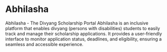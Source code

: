 # Abhilasha
Abhilasha - The Divyang Scholarship Portal Abhilasha is an inclusive platform that enables divyang (persons with disabilities) students to easily track and manage their scholarship applications. It provides a user-friendly interface to monitor application status, deadlines, and eligibility, ensuring a seamless and accessible experience.
